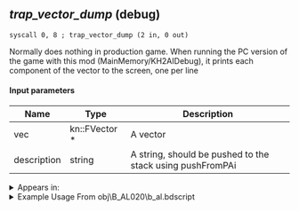 ## *trap_vector_dump* (debug)

`syscall 0, 8 ; trap_vector_dump (2 in, 0 out)`

Normally does nothing in production game. When running the PC version of the game with this mod (MainMemory/KH2AIDebug), it prints each component of the vector to the screen, one per line

#### Input parameters
| Name | Type | Description
|------|------|------------
| vec   | kn::FVector *   | A vector
| description   | string   | A string, should be pushed to the stack using pushFromPAi




<details>
	<summary>Appears in:</summary>
| filename | Entity (obj)
|----------|-------------
| obj\B_AL020\b_al.bdscript       | ((B) Jafar (Djinn))          
| obj\B_CA060\b_ca.bdscript       | ((?) Port Royal enemy?)          
| obj\B_EX130\b_ex.bdscript       | ((B) Xaldin)          
| obj\B_EX130_LV99\b_ex.bdscript       | ((B99) Xaldin (Limit Cut))          
| obj\B_EX140\b_ex.bdscript       | ((B) Xigbar)          
| obj\B_EX140_LV99\b_ex.bdscript       | ((B99) Xigbar (Limit Cut))          
| obj\B_EX170\b_ex.bdscript       | ((B) Xemnas)          
| obj\B_EX170_LV99\b_ex.bdscript       | ((B99) Xemnas (Limit Cut Memory’s Contortion))          
| obj\B_EX210\b_ex.bdscript       | ((M) Luxord’s card (attack))          
| obj\B_EX260\b_ex.bdscript       | ((B) Xemnas (Armor))          
| obj\B_HE110\b_he.bdscript       | ((B) Hydra head (Out of the ground))          
| obj\B_MU100\b_mu.bdscript       | ((B) Shan-Yu)          
| obj\B_NM110\b_nm.bdscript       | ((B) The Experiment)          
| obj\F_HB050\f_hb.bdscript       | ((F) CoR’s pushing pillar (HB))          
| obj\F_HB050_23\f_hb.bdscript       | ((F) CoR’s pushing pillar 2 (HB))          
| obj\F_HB060\f_hb.bdscript       | ((F) CoR’s rising pillar (HB))          
| obj\F_HB140\f_hb.bdscript       | ((F) Cavern of Remembrance big pushing block (HB))          
| obj\F_NM020\f_nm.bdscript       | ((F) Spitting fountain (NM))          
| obj\F_NM130\f_nm.bdscript       | ((F) ??? (NM))          
| obj\F_TT110\f_tt.bdscript       | ((F) Dog’s sack (TT))          
| obj\M_EX350_10\m_ex.bdscript       | ((M) Mushroom 10 (EX))          
| obj\M_EX770\m_ex.bdscript       | ((M) Surveillance Robot)          
| obj\M_EX770_RAW\m_ex.bdscript       | ((M) Surveillance Robot (RAW) (1000 battle))          
| obj\M_EX770_TR\m_ex.bdscript       | ((M) Surveillance Robot (TR))          
| obj\M_EX770_TR_RAW\m_ex.bdscript       | ()          
| obj\M_EX800_DC\m_ex.bdscript       | ((M) Bolt Tower (DC))          
| obj\P_EH000\p_eh.bdscript       | ((P) Riku)          
| obj\P_EH000_LAST\p_eh.bdscript       | ((P) Riku (final battle))          
| obj\P_TR010\p_tr.bdscript       | ((P) ??? (TR))          

</details>

<details>
	<summary>Example Usage From obj\B_AL020\b_al.bdscript</summary>
```
L3114:
 popToSp 4
 popToSp 8
 popToSp 0
 pushFromFSp 0
 pushFromFSp 4
 gosub 12, L3311
 memcpyToSp 16, 32
 pushFromPSp 32
 gosub 16, L3296
 pushFromPSpVal 176
 pushImm 360
 syscall 1, 114 ; trap_obj_search_by_entry (2 in, 0 out)
 pushFromPSpVal 176
 pushFromFSp 8
 pushImm 16386
 pushImm 1
 pushImm 0
 pushImm 0
 syscall 1, 18 ; trap_obj_attach (6 in, 0 out)
 pushFromPSpVal 176
 fetchValue 4
 pushImm 151
 pushImmf 0
 syscall 1, 11 ; trap_sysobj_motion_start (3 in, 0 out)
 pushFromFSp 0
 pushFromFSp 8
 pushImm 16386
 pushImm 1
 pushImm 0
 pushImm 0
 syscall 1, 18 ; trap_obj_attach (6 in, 0 out)
 pushFromFSp 4
 gosub 12, L3311
 memcpyToSp 16, 32
 pushFromPSp 32
 syscall 1, 147 ; trap_obj_pos (1 in, 1 out)
 memcpyToSp 16, 48
 pushFromPSp 48
 pushFromPAi L11299 ; ___ai 'target pos' (L11299)
 syscall 0, 8 ; trap_vector_dump (2 in, 0 out)
 pushFromFSp 8
 pushFromPSpVal 0
 pushImmf 0
 gosub 12, L3322
 pushFromFSp 8
 pushImm L3360
 pushImm 0
 syscall 1, 112 ; trap_obj_hook (3 in, 0 out)
 pushFromFSp 8
 pushFromFSp 0
 syscall 1, 201 ; trap_obj_dir (1 in, 1 out)
 memcpyToSp 16, 32
 pushFromPSp 32
 pushImmf 0
 syscall 1, 111 ; trap_obj_set_movement (3 in, 0 out)
 pushFromPSp 16
 pushImmf 1
 gosub 12, L1838
 pushFromFSp 8
 pushFromPSp 16
 gosub 12, L3043
 pushFromFSp 0
 pushFromFSp 8
 pushImm 252
 pushImmf 0
 gosub 12, L3454
 drop 
 pushFromFSp 8
 fetchValue 4
 pushImm 0
 pushImmf 0
 syscall 1, 13 ; trap_sysobj_motion_push (3 in, 0 out)
 pushFromFSp 0
 pushFromPAi L11322 ; ___ai 'rc_roll_up' (L11322)
 syscall 1, 8 ; trap_obj_act_start (2 in, 0 out)
 pushFromFSp 0
 pushFromPAi L11339 ; ___ai '00' (L11339)
 pushFromFSp 8
 syscall 1, 157 ; trap_obj_camera_start (3 in, 0 out)
 ret
```
</details>

